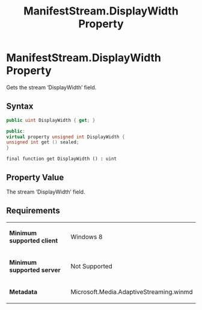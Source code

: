﻿---
title: ManifestStream.DisplayWidth Property
TOCTitle: DisplayWidth Property
ms:assetid: 3848a9f3-d817-4d54-aa02-7265c5b7d76c
ms:mtpsurl: https://msdn.microsoft.com/en-us/library/JJ822717(v=VS.90)
ms:contentKeyID: 50079472
ms.date: 11/19/2012
mtps_version: v=VS.90
dev_langs:
- csharp
- c++
- jscript
---

# ManifestStream.DisplayWidth Property

Gets the stream ‘DisplayWidth’ field.

## Syntax

``` csharp
public uint DisplayWidth { get; }
```

``` c++
public:
virtual property unsigned int DisplayWidth {
unsigned int get () sealed;
}
```

``` jscript
final function get DisplayWidth () : uint
```

## Property Value

The stream ‘DisplayWidth’ field.

## Requirements

<table>
<colgroup>
<col style="width: 50%" />
<col style="width: 50%" />
</colgroup>
<tbody>
<tr class="odd">
<td><p><strong>Minimum supported client</strong></p></td>
<td><p>Windows 8</p></td>
</tr>
<tr class="even">
<td><p><strong>Minimum supported server</strong></p></td>
<td><p>Not Supported</p></td>
</tr>
<tr class="odd">
<td><p><strong>Metadata</strong></p></td>
<td><p>Microsoft.Media.AdaptiveStreaming.winmd</p></td>
</tr>
</tbody>
</table>

